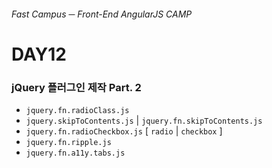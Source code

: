 ###### Fast Campus ─ Front-End AngularJS CAMP

# DAY12

### jQuery 플러그인 제작 Part. 2

- `jquery.fn.radioClass.js`
- `jquery.skipToContents.js` | `jquery.fn.skipToContents.js`
- `jquery.fn.radioCheckbox.js` [ `radio` | `checkbox` ]
- `jquery.fn.ripple.js`
- `jquery.fn.a11y.tabs.js`

<!-- -

#### jquery.fn.radioClass.js

```js
/*! jquery.fn.radioClass.js © yamoo9.net, 2016 */
(function(exports, $){
    'use strict';

    if( !$.fn.radioClass ) {
        $.fn.radioClass = function(class_name, closest_parent) {
            // 1.
            // 검증
            if ($.type(class_name) !== 'string') { throw new Error('클래스 이름은 문자열이어야 합니다.'); }

            // 2.
            // closest_parent 존재 유무 파악
            closest_parent = closest_parent || '';

            if( closest_parent ) {
                // 3.
                // 근접한 부모 요소 선택자가 존재할 경우, 부모 요소에서 해당 클래스를 라디오 클래스 처리
                // http://api.jquery.com/closest/
                // selector, jQuery, Element
                this.closest(closest_parent).siblings().find('.'+class_name).removeClass(class_name);
            } else {
                this.siblings('.'+class_name).removeClass(class_name);
            }
            this.addClass(class_name);
        };
    }

})(this, this.jQuery);
```

-

#### jquery.isFocusable.js

```js
(function(exports, $){
    'use strict';

    var doc = exports.document;

    $.isFocusable(el) {
        var prev_focus_node, result;
        // 1.
        // 검증
        if ( !el.jquery && el.nodeType !== 1 ) {
            $.error('jQuery 인스턴스 또는 DOM 요소 노드를 전달해야 합니다.');
        }
        // 2.
        // 이전 포커스 요소 참조
        prev_focus_node = doc.activeElement;
        // 3.
        // 전달된 요소에 포커스 설정
        el.focus();
        // 4.
        // 전달된 요소에 포커스 설정이 되는지 확인
        result = doc.activeElement === (el.jquery ? el[0] : el);
        // 5.
        // 결과가 참이라면 이전 포커스 요소에 포커스 다시 설정
        if (result) { prev_focus_node.focus(); }
        // 6.
        // 포커스 설정 가능 진단 결과 반환
        return result;
    };

})(this, this.jQuery);
```

-

#### jquery.skipToCotents.js

```js
/*! jquery.skipToCotents.js © yamoo9.net, 2016 */
(function(exports, $){
    'use strict';

    // 3.
    // _skipToContents 비공개 함수
    function _skipToContents(ev) {
        var $this, target_id;
        $this     = $.memory(this);
        target_id = $this.attr('href');
        $target   = $.memory(this, 'target', $(target_id));
        if ( !$target.data('focusable') ) {
            if ( !$.isFocusable($target) ) {
                $target.attr('tabindex', -1);
            }
            $target.data('focusable', true);
        }
        $target.focus();
    }

    $.skipToCotents = function(wrapper) {
        // 1.
        // 검증
        if ( !$.jquery && $.type(wrapper) !== 'string' ) {
            throw new Error('전달인자는 문자열 또는 jQuery 인스턴스여야 합니다.');
        }

        // 2.
        // wrapper 요소 내부 a에 이벤트 핸들링
        var $wrapper = wrapper.jquery ? wrapper || $(wrapper);
        $wrapper.find('a').addClass('a11y-hidden');
        $wrapper.on('click', 'a', _skipToContents);
    };

    $.fn.skipToCotents = function() {
        $.skipToCotents(this);
    };

})(this, this.jQuery);
```

-

#### jquery.fn.radioCheckbox.js

http://codepen.io/akikoo/pen/jhbCg

```js

```

-

#### jquery.fn.ripple.js

http://thecodeplayer.com/walkthrough/ripple-click-effect-google-material-design

```js
```
-

#### jquery.fn.a11y.tabs.js

http://heydonworks.com/practical_aria_examples/

```js
```
 -->